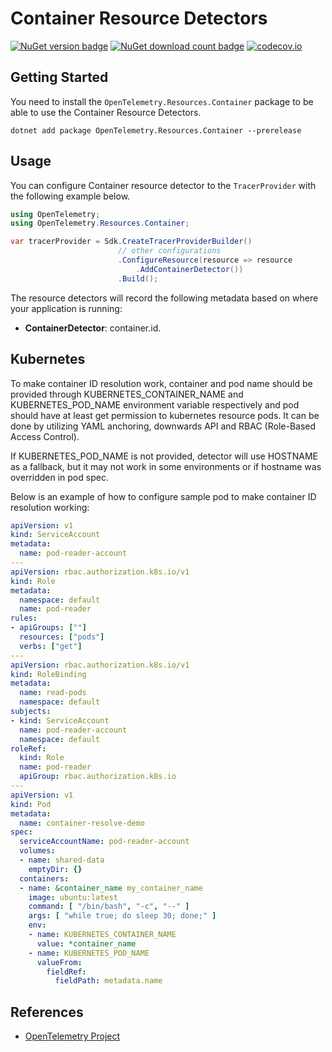 # Container Resource Detectors

[![NuGet version badge](https://img.shields.io/nuget/v/OpenTelemetry.Resources.Container)](https://www.nuget.org/packages/OpenTelemetry.Resources.Container)
[![NuGet download count badge](https://img.shields.io/nuget/dt/OpenTelemetry.Resources.Container)](https://www.nuget.org/packages/OpenTelemetry.Resources.Container)
[![codecov.io](https://codecov.io/gh/open-telemetry/opentelemetry-dotnet-contrib/branch/main/graphs/badge.svg?flag=unittests-Resources.Container)](https://app.codecov.io/gh/open-telemetry/opentelemetry-dotnet-contrib?flags[0]=unittests-Resources.Container)

## Getting Started

You need to install the
`OpenTelemetry.Resources.Container` package to be able to use the
Container Resource Detectors.

```shell
dotnet add package OpenTelemetry.Resources.Container --prerelease
```

## Usage

You can configure Container resource detector to
the `TracerProvider` with the following example below.

```csharp
using OpenTelemetry;
using OpenTelemetry.Resources.Container;

var tracerProvider = Sdk.CreateTracerProviderBuilder()
                        // other configurations
                        .ConfigureResource(resource => resource
                            .AddContainerDetector())
                        .Build();
```

The resource detectors will record the following metadata based on where
your application is running:

- **ContainerDetector**: container.id.

## Kubernetes

To make container ID resolution work, container and pod name should be provided
through KUBERNETES_CONTAINER_NAME and KUBERNETES_POD_NAME environment variable
respectively and pod should have at least
get permission to kubernetes resource pods.
It can be done by utilizing YAML anchoring, downwards API
and RBAC (Role-Based Access Control).

If KUBERNETES_POD_NAME is not provided, detector will use HOSTNAME
as a fallback, but it may not work in some environments
or if hostname was overridden in pod spec.

Below is an example of how to configure sample pod
to make container ID resolution working:

```yaml
apiVersion: v1
kind: ServiceAccount
metadata:
  name: pod-reader-account
---
apiVersion: rbac.authorization.k8s.io/v1
kind: Role
metadata:
  namespace: default
  name: pod-reader
rules:
- apiGroups: [""]
  resources: ["pods"]
  verbs: ["get"]
---
apiVersion: rbac.authorization.k8s.io/v1
kind: RoleBinding
metadata:
  name: read-pods
  namespace: default
subjects:
- kind: ServiceAccount
  name: pod-reader-account
  namespace: default
roleRef:
  kind: Role
  name: pod-reader
  apiGroup: rbac.authorization.k8s.io
---
apiVersion: v1
kind: Pod
metadata:
  name: container-resolve-demo
spec:
  serviceAccountName: pod-reader-account
  volumes:
  - name: shared-data
    emptyDir: {}
  containers:
  - name: &container_name my_container_name
    image: ubuntu:latest
    command: [ "/bin/bash", "-c", "--" ]
    args: [ "while true; do sleep 30; done;" ]
    env:
    - name: KUBERNETES_CONTAINER_NAME
      value: *container_name
    - name: KUBERNETES_POD_NAME
      valueFrom:
        fieldRef:
          fieldPath: metadata.name
```

## References

- [OpenTelemetry Project](https://opentelemetry.io/)
